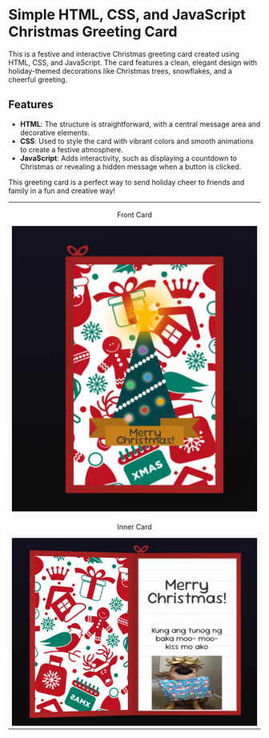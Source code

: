 # Simple HTML, CSS, and JavaScript Christmas Greeting Card

This is a festive and interactive Christmas greeting card created using HTML, CSS, and JavaScript. The card features a clean, elegant design with holiday-themed decorations like Christmas trees, snowflakes, and a cheerful greeting.

## Features

- **HTML**: The structure is straightforward, with a central message area and decorative elements.
- **CSS**: Used to style the card with vibrant colors and smooth animations to create a festive atmosphere.
- **JavaScript**: Adds interactivity, such as displaying a countdown to Christmas or revealing a hidden message when a button is clicked.

This greeting card is a perfect way to send holiday cheer to friends and family in a fun and creative way!

<table style="width:100%; table-layout:fixed;">
  <tr>
    <td style="width:50%; text-align:center;">
      <p>Front Card</p>
      <img src="img/screenshot.png" style="width:100%;"/>
    </td>
  </tr>
  <tr>
    <td style="width:50%; text-align:center;">
      <p>Inner Card</p>
      <img src="img/screenshot1.png" style="width:100%;"/>
    </td>
  </tr>
</table>